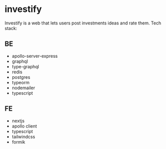 # investify 
Investify is a web that lets users post investments ideas and rate them.
Tech stack: 

## BE
- apollo-server-express
- graphql
- type-graphql
- redis
- postgres
- typeorm
- nodemailer
- typescript

## FE
- nextjs
- apollo client
- typescript
- tailwindcss
- formik
